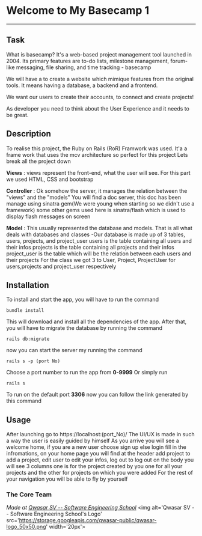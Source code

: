 # Welcome to My Basecamp 1
***

## Task
What is basecamp?
It's a web-based project management tool launched in 2004. Its primary features are to-do lists, milestone management, forum-like messaging, file sharing, and time tracking - basecamp

We will have a to create a website which mimique features from the original tools. It means having a database, a backend and a frontend.

We want our users to create their accounts, to connect and create projects!

As developer you need to think about the User Experience and it needs to be great.

## Description
To realise this project, the Ruby on Rails (RoR) Framwork was used. It'a a frame work that uses the mcv architecture so perfect for this project
Lets break all the project down

**Views** : views represent the front-end, what the user will see.
        For this part we used HTML, CSS and bootstrap

**Controller** : Ok somehow the server, it manages the relation between the "views" and the "models"
            You will find a doc server, this doc has been manage using sinatra gem(We were young when starting so we didn't use a framework)
            some other gems used here is sinatra/flash which is used to display flash messages on screen

**Model** : This usually represented the database and models. That is all what deals with databases and classes
        -Our database is made up of 3 tables, users, projects, and project_user
        users is the table containing all users and their infos
        projects is the table containing all projects and their infos
        project_user is the table which will be the relation between each users and their projects
        For the class we got 3 to User, Project, ProjectUser for users,projects and project_user respectively



## Installation
To install and start the app, you will have to run the command
```batch
bundle install
```
This will download and install all the dependencies of the app.
After that, you will have to migrate the database by running the  command
```batch
rails db:migrate
```
now you can start the server my running the command
```batch
rails s -p (port No)
```
Choose a port number to run the app from **0-9999**
Or simply run
```
rails s
```
To run on the default port **3306**
now you can follow the link generated by this command


## Usage
After launching go to https://localhost:(port_No)/
The UI/UX is made in such a way the user is easily guided by himself
As you arrive you will see a welcome home, if you are a new user choose sign up else login
fill in the infromations, on your home page you will find at the header
add project to add a project, edit user to edit your infos, log out to log out
on the body you will see 3 columns one is for the project created by you one for all your projects and the other for projects on which you were added
For the rest of your navigation you will be able to fly by yourself

### The Core Team


<span><i>Made at <a href='https://qwasar.io'>Qwasar SV -- Software Engineering School</a></i></span>
<span><img alt='Qwasar SV -- Software Engineering School's Logo' src='https://storage.googleapis.com/qwasar-public/qwasar-logo_50x50.png' width='20px'></span>
